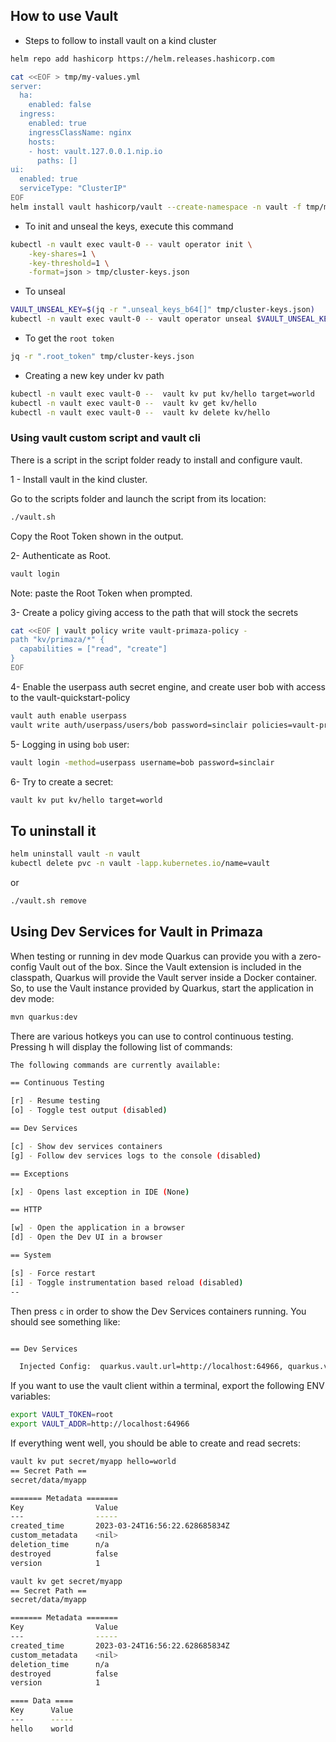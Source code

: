 ## How to use Vault

- Steps to follow to install vault on a kind cluster
```bash
helm repo add hashicorp https://helm.releases.hashicorp.com

cat <<EOF > tmp/my-values.yml
server:
  ha:
    enabled: false
  ingress:
    enabled: true
    ingressClassName: nginx    
    hosts:
    - host: vault.127.0.0.1.nip.io
      paths: []
ui:
  enabled: true
  serviceType: "ClusterIP"
EOF
helm install vault hashicorp/vault --create-namespace -n vault -f tmp/my-values.yml
```
- To init and unseal the keys, execute this command
```bash
kubectl -n vault exec vault-0 -- vault operator init \
    -key-shares=1 \
    -key-threshold=1 \
    -format=json > tmp/cluster-keys.json
```
- To unseal
```bash
VAULT_UNSEAL_KEY=$(jq -r ".unseal_keys_b64[]" tmp/cluster-keys.json)
kubectl -n vault exec vault-0 -- vault operator unseal $VAULT_UNSEAL_KEY
```
- To get the `root token`
```bash
jq -r ".root_token" tmp/cluster-keys.json
```
- Creating a new key under kv path
```bash
kubectl -n vault exec vault-0 --  vault kv put kv/hello target=world
kubectl -n vault exec vault-0 --  vault kv get kv/hello
kubectl -n vault exec vault-0 --  vault kv delete kv/hello
```


### Using vault custom script and vault cli

There is a script in the script folder ready to install and configure vault.

1 - Install vault in the kind cluster.

Go to the scripts folder and launch the script from its location:
````bash
./vault.sh
````

Copy the Root Token shown in the output.

2- Authenticate as Root.
````bash
vault login
````
Note: paste the Root Token when prompted.


3- Create a policy giving access to the path that will stock the secrets
```bash
cat <<EOF | vault policy write vault-primaza-policy -                                                                                                                  ✔  13:07:05
path "kv/primaza/*" {
  capabilities = ["read", "create"]
}
EOF
```

4- Enable the userpass auth secret engine, and create user bob with access to the vault-quickstart-policy
````bash
vault auth enable userpass
vault write auth/userpass/users/bob password=sinclair policies=vault-primaza-policy
````

5- Logging in using `bob` user:

```bash
vault login -method=userpass username=bob password=sinclair
```

6- Try to create a secret:

```bash
vault kv put kv/hello target=world
```

## To uninstall it
```bash
helm uninstall vault -n vault
kubectl delete pvc -n vault -lapp.kubernetes.io/name=vault
```

or 

```bash
./vault.sh remove
```

## Using Dev Services for Vault in Primaza

When testing or running in dev mode Quarkus can provide you with a zero-config Vault out of the box. 
Since the Vault extension is included in the classpath, Quarkus will provide the Vault server inside a Docker container. 
So, to use the Vault instance provided by Quarkus, start the application in dev mode: 

```bash
mvn quarkus:dev
```

There are various hotkeys you can use to control continuous testing. Pressing h will display the following list of commands:

```bash
The following commands are currently available:

== Continuous Testing

[r] - Resume testing
[o] - Toggle test output (disabled)

== Dev Services

[c] - Show dev services containers
[g] - Follow dev services logs to the console (disabled)

== Exceptions

[x] - Opens last exception in IDE (None)

== HTTP

[w] - Open the application in a browser
[d] - Open the Dev UI in a browser

== System

[s] - Force restart
[i] - Toggle instrumentation based reload (disabled)
--


```
Then press `c` in order to show the Dev Services containers running. You should see something like:

```bash

== Dev Services

  Injected Config:  quarkus.vault.url=http://localhost:64966, quarkus.vault.authentication.client-token=root

```

If you want to use the vault client within a terminal, export the following ENV variables:

```bash
export VAULT_TOKEN=root
export VAULT_ADDR=http://localhost:64966 
```

If everything went well, you should be able to create and read secrets:

```bash
vault kv put secret/myapp hello=world
== Secret Path ==
secret/data/myapp

======= Metadata =======
Key                Value
---                -----
created_time       2023-03-24T16:56:22.628685834Z
custom_metadata    <nil>
deletion_time      n/a
destroyed          false
version            1

```

```bash
vault kv get secret/myapp                                                                                                                               ✔  17:56:22 
== Secret Path ==
secret/data/myapp

======= Metadata =======
Key                Value
---                -----
created_time       2023-03-24T16:56:22.628685834Z
custom_metadata    <nil>
deletion_time      n/a
destroyed          false
version            1

==== Data ====
Key      Value
---      -----
hello    world
```
